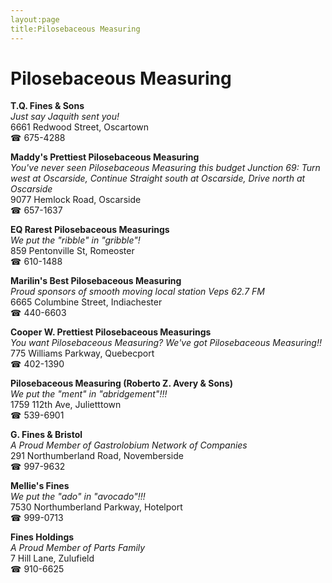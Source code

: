 ```yaml
---
layout:page
title:Pilosebaceous Measuring
---
```

# Pilosebaceous Measuring

**T.Q. Fines & Sons**  
_Just say Jaquith sent you!_  
6661 Redwood Street, Oscartown  
☎ 675-4288



**Maddy's Prettiest Pilosebaceous Measuring**  
_You've never seen Pilosebaceous Measuring this budget 
Junction 69: Turn west at Oscarside, Continue Straight south at Oscarside, Drive north at Oscarside_  
9077 Hemlock Road, Oscarside  
☎ 657-1637



**EQ Rarest Pilosebaceous Measurings**  
_We put the "ribble" in "gribble"!_  
859 Pentonville St, Romeoster  
☎ 610-1488



**Marilin's Best Pilosebaceous Measuring**  
_Proud sponsors of smooth moving local station Veps 62.7 FM_  
6665 Columbine Street, Indiachester  
☎ 440-6603



**Cooper W. Prettiest Pilosebaceous Measurings**  
_You want Pilosebaceous Measuring? We've got Pilosebaceous Measuring!!_  
775 Williams Parkway, Quebecport  
☎ 402-1390



**Pilosebaceous Measuring (Roberto Z. Avery & Sons)**  
_We put the "ment" in "abridgement"!!!_  
1759 112th Ave, Julietttown  
☎ 539-6901



**G. Fines & Bristol**  
_A Proud Member of Gastrolobium Network of Companies_  
291 Northumberland Road, Novemberside  
☎ 997-9632



**Mellie's Fines**  
_We put the "ado" in "avocado"!!!_  
7530 Northumberland Parkway, Hotelport  
☎ 999-0713



**Fines Holdings**  
_A Proud Member of Parts Family_  
7 Hill Lane, Zulufield  
☎ 910-6625



